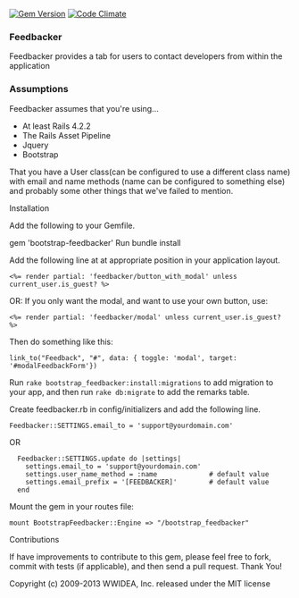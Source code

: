 [![Gem Version](https://badge.fury.io/rb/boostrap_feedbacker.png)](http://badge.fury.io/rb/bootstrap_feedbacker)
[![Code Climate](https://codeclimate.com/github/wwidea/bootstrap-feedbacker.png)](https://codeclimate.com/github/wwidea/bootstrap-feedbacker)


### Feedbacker
Feedbacker provides a tab for users to contact developers from within the application

### Assumptions

Feedbacker assumes that you're using...

* At least Rails 4.2.2
* The Rails Asset Pipeline
* Jquery
* Bootstrap

That you have a User class(can be configured to use a different class name) with email and name methods (name can be configured to something else)
and probably some other things that we've failed to mention.

Installation

Add the following to your Gemfile.

gem 'bootstrap-feedbacker'
Run bundle install

Add the following line at at appropriate position in your application layout.

```<%= render partial: 'feedbacker/button_with_modal' unless current_user.is_guest? %>```
 
OR: If you only want the modal, and want to use your own button, use:

```<%= render partial: 'feedbacker/modal' unless current_user.is_guest? %>```

Then do something like this:
 
```link_to("Feedback", "#", data: { toggle: 'modal', target: '#modalFeedbackForm'})```


Run ```rake bootstrap_feedbacker:install:migrations``` to add migration to your app, and then run ```rake db:migrate``` to add the remarks table.

Create feedbacker.rb in config/initializers and add the following line.

```Feedbacker::SETTINGS.email_to = 'support@yourdomain.com'```

OR
```
  Feedbacker::SETTINGS.update do |settings|
    settings.email_to = 'support@yourdomain.com'
    settings.user_name_method = :name             # default value
    settings.email_prefix = '[FEEDBACKER]'        # default value
  end
```

Mount the gem in your routes file:
```
mount BootstrapFeedbacker::Engine => "/bootstrap_feedbacker"
```

Contributions

If have improvements to contribute to this gem, please feel free to fork, commit with tests (if applicable), and then send a pull request. Thank You!

Copyright (c) 2009-2013 WWIDEA, Inc. released under the MIT license
